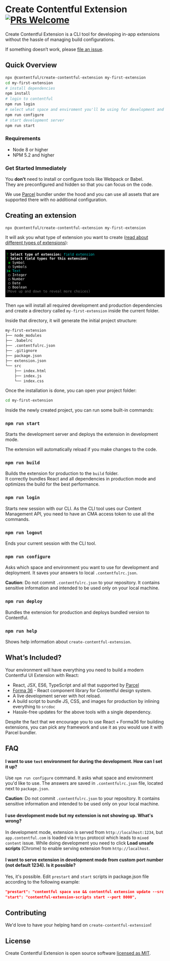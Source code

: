# Create Contentful Extension [![PRs Welcome](https://img.shields.io/badge/PRs-welcome-green.svg)](https://github.com/contentful/create-contentful-extension/pulls)

Create Contentful Extension is a CLI tool for developing in-app extensions without the hassle of managing build configurations.

If something doesn’t work, please [file an issue](https://github.com/contentful/create-contentful-extension/issues/new).

## Quick Overview

```sh
npx @contentful/create-contentful-extension my-first-extension
cd my-first-extension
# install dependencies
npm install
# login to contentful
npm run login
# select what space and enviroment you'll be using for development and deployment
npm run configure
# start development server
npm run start
```

### Requirements

- Node 8 or higher
- NPM 5.2 and higher

### Get Started Immediately

You **don’t** need to install or configure tools like Webpack or Babel.<br>
They are preconfigured and hidden so that you can focus on the code.

We use [Parcel](https://parceljs.org) bundler under the hood and you can use all assets that are supported there with no additional configuration.

## Creating an extension

```
npx @contentful/create-contentful-extension my-first-extension
```

It will ask you what type of extension you want to create ([read about different types of extensions](https://www.contentful.com/developers/docs/extensibility/ui-extensions/)):

<p align='center'>
<img src='./docs/select-type.png' width='600'>
</p>

Then `npm` will install all required development and production dependencies and create a directory called `my-first-extension` inside the current folder.

Inside that directory, it will generate the initial project structure:

```
my-first-extension
├── node_modules
├── .babelrc
├── .contentfulrc.json
├── .gitignore
├── package.json
├── extension.json
└── src
    ├── index.html
    ├── index.js
    └── index.css
```

Once the installation is done, you can open your project folder:

```sh
cd my-first-extension
```

Inside the newly created project, you can run some built-in commands:

### `npm run start`

Starts the development server and deploys the extension in development mode.

The extension will automatically reload if you make changes to the code.

### `npm run build`

Builds the extension for production to the `build` folder.<br>
It correctly bundles React and all dependencies in production mode and optimizes the build for the best performance.

### `npm run login`

Starts new session with our CLI. As the CLI tool uses our Content Management API, you need to have an CMA access token to use all the commands.

### `npm run logout`

Ends your current session with the CLI tool.

### `npm run configure`

Asks which space and environment you want to use for development and deployment. It saves your answers to local `.contentfulrc.json`.

**Caution**: Do not commit `.contentfulrc.json` to your repository. It contains sensitive information and intended to be used only on your local machine.

### `npm run deploy`

Bundles the extension for production and deploys bundled version to Contentful.

### `npm run help`

Shows help information about `create-contentful-extension`.

## What’s Included?

Your environment will have everything you need to build a modern Contentful UI Extension with React:

- React, JSX, ES6, TypeScript and all that supported by [Parcel](https://parceljs.org)
- [Forma 36](https://f36.contentful.com/) - React component library for Contentful design system.
- A live development server with hot reload.
- A build script to bundle JS, CSS, and images for production by inlining everything to `srcdoc`
- Hassle-free updates for the above tools with a single dependency.

Despite the fact that we encourage you to use React + Forma36 for building extensions, you can pick any framework and use it as you would use it with Parcel bundler.

## FAQ

#### I want to use `test` environment for during the development. How can I set it up?

Use `npm run configure` command. It asks what space and environment you'd like to use. The answers are saved in `.contentfulrc.json` file, located next to `package.json`.

**Caution**: Do not commit `.contentfulrc.json` to your repository. It contains sensitive information and intended to be used only on your local machine.

#### I use development mode but my extension is not showing up. What's wrong?

In development mode, extension is served from `http://localhost:1234`, but `app.contentful.com` is loaded via `https` protocol which leads to `mixed content` issue. While doing development you need to click **Load unsafe scripts** (Chrome) to enable serving extension from `http://localhost`.

#### I want to serve extension in development mode from custom port number (not default 1234). Is it possible?

Yes, it's possible. Edit `prestart` and `start` scripts in package.json file according to the following example:

```json
"prestart": "contentful space use && contentful extension update --src http://localhost:8000 --force",
"start": "contentful-extension-scripts start --port 8000",
```

## Contributing

We'd love to have your helping hand on `create-contentful-extension`!

## License

Create Contentful Extension is open source software [licensed as MIT](./LICENSE).
